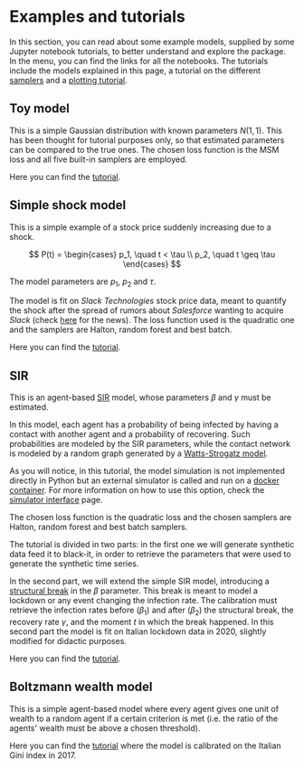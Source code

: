 # Examples and tutorials

In this section, you can read about some example models, supplied by some Jupyter notebook tutorials, to better understand and explore the package. In the menu, you can find the links for all the notebooks. The tutorials include the models explained in this page, a tutorial on the different [samplers](overview_of_the_different_samplers.ipynb) and a [plotting tutorial](overview_of_plotting_functions.ipynb).

## Toy model

This is a simple Gaussian distribution with known parameters $N(1,1)$. This has been thought for tutorial purposes only, so that estimated parameters can be compared to the true ones. The chosen loss function is the MSM loss and all five built-in samplers are employed. 

Here you can find the [tutorial](tests_on_toy_model.ipynb).

## Simple shock model

This is a simple example of a stock price suddenly increasing due to a shock.

$$ P(t) = 
\begin{cases}
p_1, \quad t < \tau \\
p_2, \quad t \geq \tau 
\end{cases}
$$

The model parameters are $p_1$, $p_2$ and $\tau$.

The model is fit on *Slack Technologies* stock price data, meant to quantify the shock after the spread of rumors about *Salesforce* wanting to acquire *Slack* (check [here](https://www.cnbc.com/2020/11/25/slack-shares-jump-following-report-of-possible-salesforce-acquisition.html) for the news). The loss function used is the quadratic one and the samplers are Halton, random forest and best batch.

Here you can find the [tutorial](slack_stock_price_shock.ipynb).
## SIR

This is an agent-based [SIR](https://en.wikipedia.org/wiki/Compartmental_models_in_epidemiology#The_SIR_model_2) model, whose parameters $\beta$ and $\gamma$ must be estimated. 

In this model, each agent has a probability of being infected by having a contact with another agent and a probability of recovering. Such probabilities are modeled by the SIR parameters, while the contact network is modeled by a random graph generated by a [Watts-Strogatz model](https://en.wikipedia.org/wiki/Watts%E2%80%93Strogatz_model).

As you will notice, in this tutorial, the model simulation is not implemented directly in Python but an external simulator is called and run on a [docker container](https://docs.docker.com/get-docker/). For more information on how to use this option, check the [simulator interface](simulator_interface.md) page.

The chosen loss function is the quadratic loss and the chosen samplers are Halton, random forest and best batch samplers.

The tutorial is divided in two parts: in the first one we will generate synthetic data feed it to black-it, in order to retrieve the parameters that were used to generate the synthetic time series.

In the second part, we will extend the simple SIR model, introducing a [structural break](https://en.wikipedia.org/wiki/Structural_break) in the $\beta$ parameter. This break is meant to model a lockdown or any event changing the infection rate. The calibration must retrieve the infection rates before ($\beta_1$) and after ($\beta_2$) the structural break, the recovery rate $\gamma$, and the moment $t$ in which the break happened. In this second part the model is fit on Italian lockdown data in 2020, slightly modified for didactic purposes.

Here you can find the [tutorial](finding_the_parameters_of_a_SIR_model.ipynb).

## Boltzmann wealth model

This is a simple agent-based model where every agent gives one unit of wealth to a random agent if a certain criterion is met (i.e. the ratio of the agents' wealth must be above a chosen threshold).

Here you can find the [tutorial](boltzmann_wealth_model.ipynb) where the model is calibrated on the Italian Gini index in 2017.
